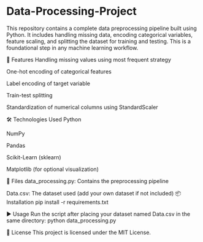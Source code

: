 # Data-Processing-Project
This repository contains a complete data preprocessing pipeline built using Python. It includes handling missing data, encoding categorical variables, feature scaling, and splitting the dataset for training and testing. This is a foundational step in any machine learning workflow.

📌 Features
Handling missing values using most frequent strategy

One-hot encoding of categorical features

Label encoding of target variable

Train-test splitting

Standardization of numerical columns using StandardScaler

🛠 Technologies Used
Python

NumPy

Pandas

Scikit-Learn (sklearn)

Matplotlib (for optional visualization)

📂 Files
data_processing.py: Contains the preprocessing pipeline

Data.csv: The dataset used (add your own dataset if not included)
📦 Installation
pip install -r requirements.txt

▶️ Usage
Run the script after placing your dataset named Data.csv in the same directory:
python data_processing.py

📄 License
This project is licensed under the MIT License.

